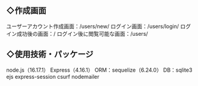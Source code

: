 ## ◇作成画面
ユーザーアカウント作成画面：/users/new/
ログイン画面：/users/login/
ログイン成功後の画面：/
ログイン後に閲覧可能な画面：/users/

## ◇使用技術・パッケージ
node.js（16.17.1）
Express（4.16.1）
ORM：sequelize（6.24.0）
DB：sqlite3
ejs
express-session
csurf
nodemailer

